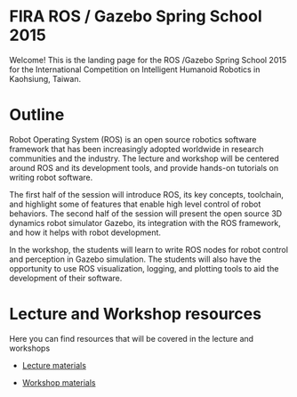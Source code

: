 FIRA ROS / Gazebo Spring School 2015 
=

Welcome! This is the landing page for the ROS /Gazebo Spring School 2015 for the International Competition on Intelligent Humanoid Robotics in Kaohsiung, Taiwan.

Outline
=

Robot Operating System (ROS) is an open source robotics software framework that has been increasingly adopted worldwide in research communities and the industry. The lecture and workshop will be centered around ROS and its development tools, and provide hands-on tutorials on writing robot software. 

The first half of the session will introduce ROS, its key concepts, toolchain, and highlight some of features that enable high level control of robot behaviors. The second half of the session will present the open source 3D dynamics robot simulator Gazebo, its integration with the ROS framework, and how it helps with robot development.

In the workshop, the students will learn to write ROS nodes for robot control and perception in Gazebo simulation. The students will also have the opportunity to use ROS visualization, logging, and plotting tools to aid the development of their software.

Lecture and Workshop resources
=

Here you can find resources that will be covered in the lecture and workshops

* [Lecture materials](https://bitbucket.org/osrf/fira-spring-school-2015/wiki/Lecture)

* [Workshop materials](https://bitbucket.org/osrf/fira-spring-school-2015/wiki/Workshop)


